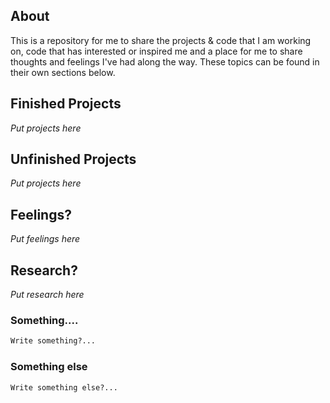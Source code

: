 ## About
This is a repository for me to share the projects & code that I am working on, code that has interested or inspired me and a place for me to share thoughts and feelings I've had along the way. These topics can be found in their own sections below.

## Finished Projects

_Put projects here_

## Unfinished Projects

_Put projects here_

## Feelings?

_Put feelings here_

## Research?

_Put research here_

### Something....
```markdown
Write something?...
```

### Something else
```markdown
Write something else?...
```
